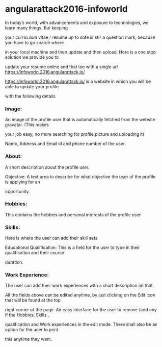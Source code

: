 # angularattack2016-infoworld

In today’s world, with advancements and exposure to technologies, we learn many things. But keeping

your curriculum vitae / resume up to date is still a question mark, because you have to go search where

in your local machine and then update and then upload. Here is a one stop solution we provide you to

update your resume online and that too with a single url https://infoworld.2016.angularattack.io/


https://infoworld.2016.angularattack.io/ is a website in which you will be able to update your profile

with the following details

### Image: 
An image of the profile user that is automatically fetched from the website gravatar. (This makes

your job easy, no more searching for profile picture and uploading it)

Name, Address and Email id and phone number of the user.

### About: 
A short description about the profile user.

Objective: A text area to describe for what objective the user of the profile is applying for an

opportunity.

### Hobbies: 
This contains the hobbies and personal interests of the profile user

### Skills: 
Here is where the user can add their skill sets

Educational Qualification: This is a field for the user to type in their qualification and their course

duration.

### Work Experience: 
The user can add their work experiences with a short description on that.

All the fields above can be edited anytime, by just clicking on the Edit icon that will be found at the top

right corner of the page. An easy interface for the user to remove /add any if the Hobbies, Skills ,

qualification and Work experiences in the edit mode. There shall also be an option for the user to print

this anytime they want.